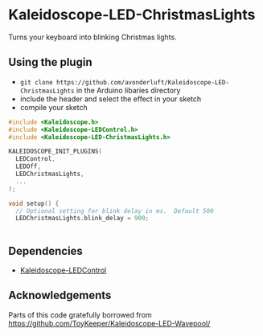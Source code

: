 # Kaleidoscope-LED-ChristmasLights

Turns your keyboard into blinking Christmas lights.

## Using the plugin

* `git clone https://github.com/avonderluft/Kaleidoscope-LED-ChristmasLights` in the Arduino libaries directory
* include the header and select the effect in your sketch
* compile your sketch

```c++
#include <Kaleidoscope.h>
#include <Kaleidoscope-LEDControl.h>
#include <Kaleidoscope-LED-ChristmasLights.h>

KALEIDOSCOPE_INIT_PLUGINS(
  LEDControl,
  LEDOff,
  LEDChristmasLights,
  ...
);

void setup() {
  // Optional setting for blink delay in ms.  Default 500
  LEDChristmasLights.blink_delay = 900;
  
```

## Dependencies

* [Kaleidoscope-LEDControl](https://github.com/keyboardio/Kaleidoscope-LEDControl)

## Acknowledgements

Parts of this code gratefully borrowed from https://github.com/ToyKeeper/Kaleidoscope-LED-Wavepool/

